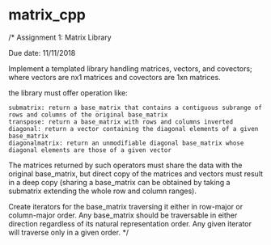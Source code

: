 # matrix_cpp

/*
    Assignment 1: Matrix Library

Due date: 11/11/2018

Implement a templated library handling matrices, vectors, and covectors; where vectors are nx1 matrices and covectors are 1xn matrices.

the library must offer operation like:

    submatrix: return a base_matrix that contains a contiguous subrange of rows and columns of the original base_matrix
    transpose: return a base_matrix with rows and columns inverted
    diagonal: return a vector containing the diagonal elements of a given base_matrix
    diagonalmatrix: return an unmodifiable diagonal base_matrix whose diagonal elements are those of a given vector

The matrices returned by such operators must share the data with the original base_matrix,
    but direct copy of the matrices and vectors must result in a deep copy 
    (sharing a base_matrix can be obtained by taking a submatrix extending the whole row and column ranges).

Create iterators for the base_matrix traversing it either in row-major or column-major order.
Any base_matrix should be traversable in either direction regardless of its natural representation order.
Any given iterator will traverse only in a given order.
*/

